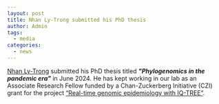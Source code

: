 ```yaml
---
layout: post
title: Nhan Ly-Trong submitted his PhD thesis
author: Admin
tags:
  - media
categories: 
  - news
---
```


[Nhan Ly-Trong](/people/ly) submitted his PhD thesis titled ***"Phylogenomics in the pandemic era"*** in June 2024. He has kept working in our lab as an Associate Research Fellow funded by a Chan-Zuckerberg Initiative (CZI) grant for the project [“Real-time genomic epidemiology with IQ-TREE”](/news/2021/09/03/chan-zuckerberg-initiative-2021.html). 


